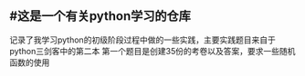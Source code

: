
#这是一个有关python学习的仓库
---
记录了我学习python的初级阶段过程中做的一些实践，主要实践题目来自于python三剑客中的第二本
第一个题目是创建35份的考卷以及答案，要求一些随机函数的使用



